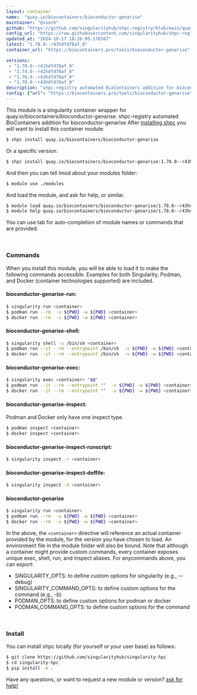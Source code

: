```yaml
---
layout: container
name:  "quay.io/biocontainers/bioconductor-genarise"
maintainer: "@vsoch"
github: "https://github.com/singularityhub/shpc-registry/blob/main/quay.io/biocontainers/bioconductor-genarise/container.yaml"
config_url: "https://raw.githubusercontent.com/singularityhub/shpc-registry/main/quay.io/biocontainers/bioconductor-genarise/container.yaml"
updated_at: "2024-10-17 18:26:05.176567"
latest: "1.78.0--r43hdfd78af_0"
container_url: "https://biocontainers.pro/tools/bioconductor-genarise"

versions:
 - "1.70.0--r41hdfd78af_0"
 - "1.74.0--r42hdfd78af_0"
 - "1.76.0--r43hdfd78af_0"
 - "1.78.0--r43hdfd78af_0"
description: "shpc-registry automated BioContainers addition for bioconductor-genarise"
config: {"url": "https://biocontainers.pro/tools/bioconductor-genarise", "maintainer": "@vsoch", "description": "shpc-registry automated BioContainers addition for bioconductor-genarise", "latest": {"1.78.0--r43hdfd78af_0": "sha256:1d5eeff2aebb5e2efc33df26524c722068a95830e1d6ba92a7c7969be6718a66"}, "tags": {"1.70.0--r41hdfd78af_0": "sha256:8dad6c6dedae5d939d71efc9c152850ce5265a338c8893eeec81536333c456f7", "1.74.0--r42hdfd78af_0": "sha256:5d2fd7f04b75a772bb121b0a21ec25765c546448be97fc37cb9564c19dfffe8b", "1.76.0--r43hdfd78af_0": "sha256:11658199ab196414eaff827d7013c4562d421aad2619928f3b4b1254743e9f7c", "1.78.0--r43hdfd78af_0": "sha256:1d5eeff2aebb5e2efc33df26524c722068a95830e1d6ba92a7c7969be6718a66"}, "docker": "quay.io/biocontainers/bioconductor-genarise"}
---
```


This module is a singularity container wrapper for quay.io/biocontainers/bioconductor-genarise.
shpc-registry automated BioContainers addition for bioconductor-genarise
After [installing shpc](#install) you will want to install this container module:


```bash
$ shpc install quay.io/biocontainers/bioconductor-genarise
```

Or a specific version:

```bash
$ shpc install quay.io/biocontainers/bioconductor-genarise:1.78.0--r43hdfd78af_0
```

And then you can tell lmod about your modules folder:

```bash
$ module use ./modules
```

And load the module, and ask for help, or similar.

```bash
$ module load quay.io/biocontainers/bioconductor-genarise/1.78.0--r43hdfd78af_0
$ module help quay.io/biocontainers/bioconductor-genarise/1.78.0--r43hdfd78af_0
```

You can use tab for auto-completion of module names or commands that are provided.

<br>

### Commands

When you install this module, you will be able to load it to make the following commands accessible.
Examples for both Singularity, Podman, and Docker (container technologies supported) are included.

#### bioconductor-genarise-run:

```bash
$ singularity run <container>
$ podman run --rm  -v ${PWD} -w ${PWD} <container>
$ docker run --rm  -v ${PWD} -w ${PWD} <container>
```

#### bioconductor-genarise-shell:

```bash
$ singularity shell -s /bin/sh <container>
$ podman run --it --rm --entrypoint /bin/sh  -v ${PWD} -w ${PWD} <container>
$ docker run --it --rm --entrypoint /bin/sh  -v ${PWD} -w ${PWD} <container>
```

#### bioconductor-genarise-exec:

```bash
$ singularity exec <container> "$@"
$ podman run --it --rm --entrypoint ""  -v ${PWD} -w ${PWD} <container> "$@"
$ docker run --it --rm --entrypoint ""  -v ${PWD} -w ${PWD} <container> "$@"
```

#### bioconductor-genarise-inspect:

Podman and Docker only have one inspect type.

```bash
$ podman inspect <container>
$ docker inspect <container>
```

#### bioconductor-genarise-inspect-runscript:

```bash
$ singularity inspect -r <container>
```

#### bioconductor-genarise-inspect-deffile:

```bash
$ singularity inspect -d <container>
```



#### bioconductor-genarise

```bash
$ singularity run <container>
$ podman run --rm  -v ${PWD} -w ${PWD} <container>
$ docker run --rm  -v ${PWD} -w ${PWD} <container>
```


In the above, the `<container>` directive will reference an actual container provided
by the module, for the version you have chosen to load. An environment file in the
module folder will also be bound. Note that although a container
might provide custom commands, every container exposes unique exec, shell, run, and
inspect aliases. For anycommands above, you can export:

 - SINGULARITY_OPTS: to define custom options for singularity (e.g., --debug)
 - SINGULARITY_COMMAND_OPTS: to define custom options for the command (e.g., -b)
 - PODMAN_OPTS: to define custom options for podman or docker
 - PODMAN_COMMAND_OPTS: to define custom options for the command

<br>

### Install

You can install shpc locally (for yourself or your user base) as follows:

```bash
$ git clone https://github.com/singularityhub/singularity-hpc
$ cd singularity-hpc
$ pip install -e .
```

Have any questions, or want to request a new module or version? [ask for help!](https://github.com/singularityhub/singularity-hpc/issues)